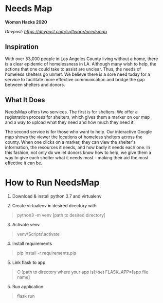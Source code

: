 # Needs Map
**Womxn Hacks 2020**

*Devpost: https://devpost.com/software/needsmap*


## Inspiration
With over 53,000 people in Los Angeles County living without a home, there is a clear epidemic of homelessness in LA. Although many wish to help, the actions that one could take to assist are unclear. Thus, the needs of homeless shelters go unmet. We believe there is a sore need today for a service to facilitate more effective communication and bridge the gap between shelters and donors.

## What It Does

NeedsMap offers two services. The first is for shelters: We offer a registration process for shelters, which gives them a marker on our map and a way to upload what they need and how much they need it.

The second service is for those who want to help. Our interactive Google map shows the viewer the locations of homeless shelters across the county. When one clicks on a marker, they can view the shelter's information, the resources it needs, and how badly it needs each one. In this fashion, not only do we let donors know how to help, we give them a way to give each shelter what it needs most - making their aid the most effective it can be.

# How to Run NeedsMap

1) Download & install python 3.7 and virtualenv

2) Create virtualenv in desired directory with
>python3 -m venv [path to desired directory]

3) Activate venv
>venv\Scripts\activate

4) Install requirements
>pip install -r requirements.pip

5) Link flask to app
>C:[path to directory where your app is]>set FLASK_APP=[app file name]

5) Run application
>flask run
